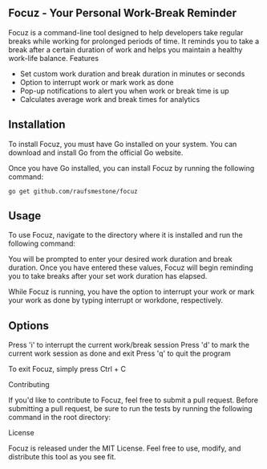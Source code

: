 ## Focuz - Your Personal Work-Break Reminder

Focuz is a command-line tool designed to help developers take regular breaks while working for prolonged periods of time. It reminds you to take a break after a certain duration of work and helps you maintain a healthy work-life balance.
Features

- Set custom work duration and break duration in minutes or seconds
- Option to interrupt work or mark work as done
- Pop-up notifications to alert you when work or break time is up
- Calculates average work and break times for analytics

## Installation

To install Focuz, you must have Go installed on your system. You can download and install Go from the official Go website.

Once you have Go installed, you can install Focuz by running the following command:

`go get github.com/raufsmestone/focuz`


## Usage

To use Focuz, navigate to the directory where it is installed and run the following command:


You will be prompted to enter your desired work duration and break duration. Once you have entered these values, Focuz will begin reminding you to take breaks after your set work duration has elapsed.

While Focuz is running, you have the option to interrupt your work or mark your work as done by typing interrupt or workdone, respectively.

## Options
Press 'i' to interrupt the current work/break session
Press 'd' to mark the current work session as done and exit
Press 'q' to quit the program

To exit Focuz, simply press Ctrl + C 


Contributing

If you'd like to contribute to Focuz, feel free to submit a pull request. Before submitting a pull request, be sure to run the tests by running the following command in the root directory:


License

Focuz is released under the MIT License. Feel free to use, modify, and distribute this tool as you see fit.
